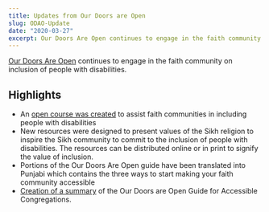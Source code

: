 ```yaml
---
title: Updates from Our Doors are Open
slug: ODAO-Update
date: "2020-03-27"
excerpt: Our Doors Are Open continues to engage in the faith community on inclusion of people with disabilities.
---
```


[Our Doors Are Open](https://opendoors.idrc.ocadu.ca/) continues to engage in the faith community on inclusion of people
with disabilities.

## Highlights

* An [open course was created](https://www.oercommons.org/courseware/lesson/56407/overview) to assist faith communities
  in including people with disabilities
* New resources were designed to present values of the Sikh religion to inspire the Sikh community to commit to the
  inclusion of people with disabilities. The resources can be distributed online or in print to signify the value of
  inclusion.
* Portions of the Our Doors Are Open guide have been translated into Punjabi which contains the three ways to start
  making your faith community accessible
* [Creation of a summary](https://opendoors.idrc.ocadu.ca/guide-for-accessible-congregation/) of the Our Doors are Open
  Guide for Accessible Congregations.
